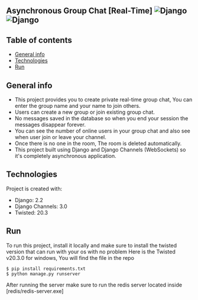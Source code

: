 ## Asynchronous Group Chat [Real-Time] ![Django](https://img.shields.io/badge/Django-2.2.9-yellow.svg) ![Django](https://img.shields.io/badge/Django%20channels-3.0.2-green.svg)


## Table of contents
* [General info](#general-info)
* [Technologies](#technologies)
* [Run](#run)

## General info
- This project provides you to create private real-time group chat, You can enter the group name and your name to join others.
- Users can create a new group or join existing group chat.
- No messages saved in the database so when you end your session the messages disappear forever.
- You can see the number of online users in your group chat and also see when user join or leave your channel.
- Once there is no one in the room, The room is deleted automatically.
- This project built using Django and Django Channels (WebSockets) so it's completely asynchronous application.

## Technologies
Project is created with:
* Django: 2.2
* Django Channels: 3.0
* Twisted: 20.3
	
## Run
To run this project, install it locally and make sure to install the twisted version that can run with your os with no problem
Here is the Twisted v20.3.0 for windows, You will find the file in the repo

```
$ pip install requirements.txt
$ python manage.py runserver
```

After running the server make sure to run the redis server located inside [redis/redis-server.exe]
